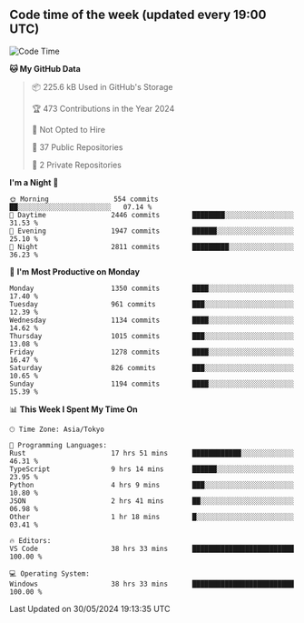 ## Code time of the week (updated every 19:00 UTC)

<!--START_SECTION:waka-->
![Code Time](http://img.shields.io/badge/Code%20Time-3%2C148%20hrs%2053%20mins-blue)

**🐱 My GitHub Data** 

> 📦 225.6 kB Used in GitHub's Storage 
 > 
> 🏆 473 Contributions in the Year 2024
 > 
> 🚫 Not Opted to Hire
 > 
> 📜 37 Public Repositories 
 > 
> 🔑 2 Private Repositories 
 > 
**I'm a Night 🦉** 

```text
🌞 Morning                554 commits         ██░░░░░░░░░░░░░░░░░░░░░░░   07.14 % 
🌆 Daytime                2446 commits        ████████░░░░░░░░░░░░░░░░░   31.53 % 
🌃 Evening                1947 commits        ██████░░░░░░░░░░░░░░░░░░░   25.10 % 
🌙 Night                  2811 commits        █████████░░░░░░░░░░░░░░░░   36.23 % 
```
📅 **I'm Most Productive on Monday** 

```text
Monday                   1350 commits        ████░░░░░░░░░░░░░░░░░░░░░   17.40 % 
Tuesday                  961 commits         ███░░░░░░░░░░░░░░░░░░░░░░   12.39 % 
Wednesday                1134 commits        ████░░░░░░░░░░░░░░░░░░░░░   14.62 % 
Thursday                 1015 commits        ███░░░░░░░░░░░░░░░░░░░░░░   13.08 % 
Friday                   1278 commits        ████░░░░░░░░░░░░░░░░░░░░░   16.47 % 
Saturday                 826 commits         ███░░░░░░░░░░░░░░░░░░░░░░   10.65 % 
Sunday                   1194 commits        ████░░░░░░░░░░░░░░░░░░░░░   15.39 % 
```


📊 **This Week I Spent My Time On** 

```text
🕑︎ Time Zone: Asia/Tokyo

💬 Programming Languages: 
Rust                     17 hrs 51 mins      ████████████░░░░░░░░░░░░░   46.31 % 
TypeScript               9 hrs 14 mins       ██████░░░░░░░░░░░░░░░░░░░   23.95 % 
Python                   4 hrs 9 mins        ███░░░░░░░░░░░░░░░░░░░░░░   10.80 % 
JSON                     2 hrs 41 mins       ██░░░░░░░░░░░░░░░░░░░░░░░   06.98 % 
Other                    1 hr 18 mins        █░░░░░░░░░░░░░░░░░░░░░░░░   03.41 % 

🔥 Editors: 
VS Code                  38 hrs 33 mins      █████████████████████████   100.00 % 

💻 Operating System: 
Windows                  38 hrs 33 mins      █████████████████████████   100.00 % 
```


 Last Updated on 30/05/2024 19:13:35 UTC
<!--END_SECTION:waka-->